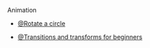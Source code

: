 Animation

- [@Rotate a circle](https://dev.to/benjithorpe/rotate-a-circle-with-css-1dp6)

- [@Transitions and transforms for beginners](https://thoughtbot.com/blog/transitions-and-transforms)

